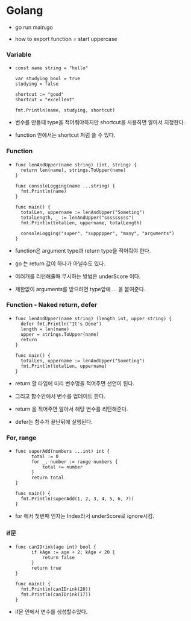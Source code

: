 # Golang

- go run main.go

- how to export function = start uppercase

### Variable

- ```
  const name string = "hello"

  var studying bool = true
  studying = false

  shortcut := "good"
  shortcut = "excellent"

  fmt.Println(name, studying, shortcut)
  ```

- 변수를 만들때 type을 적어줘야하지만 shortcut을 사용하면 알아서 지정한다.
- function 안에서는 shortcut 처럼 쓸 수 있다.

### Function

- ```
  func lenAndUpper(name string) (int, string) {
    return len(name), strings.ToUpper(name)
  }

  func consoleLogging(name ...string) {
  	fmt.Println(name)
  }

  func main() {
  	totalLen, uppername := lenAndUpper("Someting")
  	totalLength, _ := lenAndUpper("sssssssss")
  	fmt.Println(totalLen, uppername, totalLength)

  	consoleLogging("super", "suppppper", "many", "arguments")
  }
  ```

- function은 argument type과 return type을 적어줘야 한다.
- go 는 return 값이 하나가 아닐수도 있다.
- 여러개를 리턴해줄때 무시하는 방법은 underScore 이다.
- 제한없이 arguments를 받으려면 type앞에 ... 을 붙여준다.

### Function - Naked return, defer

- ```
  func lenAndUpper(name string) (length int, upper string) {
    defer fmt.Println("It's Done")
  	length = len(name)
  	upper = strings.ToUpper(name)
  	return
  }

  func main() {
  	totalLen, uppername := lenAndUpper("Someting")
  	fmt.Println(totalLen, uppername)
  }
  ```

- return 할 타입에 미리 변수명을 적어주면 선언이 된다.
- 그리고 함수안에서 변수를 업데이트 한다.
- return 을 적어주면 알아서 해당 변수를 리턴해준다.
- defer는 함수가 끝난뒤에 실행된다.

### For, range

- ```
  func superAdd(numbers ...int) int {
    	total := 0
    	for _, number := range numbers {
    		total += number
    	}
    	return total
  }

  func main() {
  	fmt.Println(superAdd(1, 2, 3, 4, 5, 6, 7))
  }
  ```

- for 에서 첫번째 인자는 Index라서 underScore로 ignore시킴.

### if문

- ```
  func canIDrink(age int) bool {
    	if kAge := age + 2; kAge < 20 {
    		return false
    	}
    	return true
  }

  func main() {
  	fmt.Println(canIDrink(20))
  	fmt.Println(canIDrink(17))
  }
  ```

- if문 안에서 변수를 생성할수있다.

